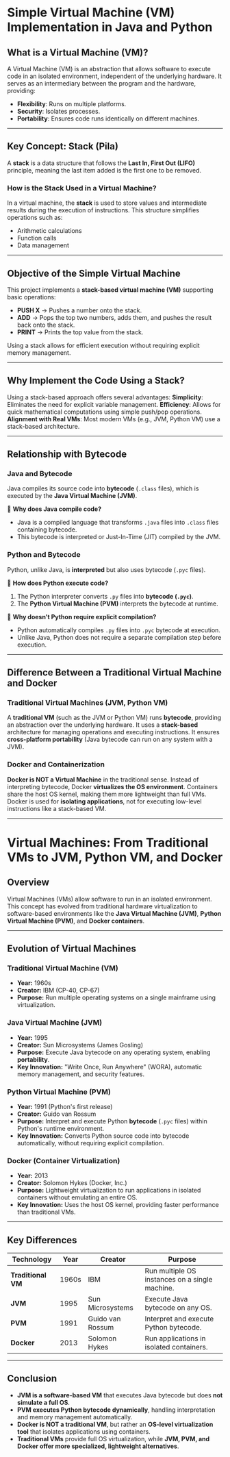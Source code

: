 # Simple Virtual Machine (VM) Implementation in Java and Python

## What is a Virtual Machine (VM)?
A Virtual Machine (VM) is an abstraction that allows software to execute code in an isolated environment, independent of the underlying hardware. It serves as an intermediary between the program and the hardware, providing:
- **Flexibility**: Runs on multiple platforms.
- **Security**: Isolates processes.
- **Portability**: Ensures code runs identically on different machines.

---
## Key Concept: Stack (Pila)
A **stack** is a data structure that follows the **Last In, First Out (LIFO)** principle, meaning the last item added is the first one to be removed. 

### How is the Stack Used in a Virtual Machine?
In a virtual machine, the **stack** is used to store values and intermediate results during the execution of instructions. This structure simplifies operations such as:
- Arithmetic calculations
- Function calls
- Data management

---
## Objective of the Simple Virtual Machine
This project implements a **stack-based virtual machine (VM)** supporting basic operations:
- **PUSH X** → Pushes a number onto the stack.
- **ADD** → Pops the top two numbers, adds them, and pushes the result back onto the stack.
- **PRINT** → Prints the top value from the stack.

Using a stack allows for efficient execution without requiring explicit memory management.

---
## Why Implement the Code Using a Stack?
Using a stack-based approach offers several advantages:
**Simplicity**: Eliminates the need for explicit variable management.
**Efficiency**: Allows for quick mathematical computations using simple push/pop operations.
**Alignment with Real VMs**: Most modern VMs (e.g., JVM, Python VM) use a stack-based architecture.

---
## Relationship with Bytecode
### Java and Bytecode
Java compiles its source code into **bytecode** (`.class` files), which is executed by the **Java Virtual Machine (JVM)**.

🔹 **Why does Java compile code?**
- Java is a compiled language that transforms `.java` files into `.class` files containing bytecode.
- This bytecode is interpreted or Just-In-Time (JIT) compiled by the JVM.

### Python and Bytecode
Python, unlike Java, is **interpreted** but also uses bytecode (`.pyc` files).

🔹 **How does Python execute code?**
1. The Python interpreter converts `.py` files into **bytecode (`.pyc`)**.
2. The **Python Virtual Machine (PVM)** interprets the bytecode at runtime.

🔹 **Why doesn’t Python require explicit compilation?**
- Python automatically compiles `.py` files into `.pyc` bytecode at execution.
- Unlike Java, Python does not require a separate compilation step before execution.

---
## Difference Between a Traditional Virtual Machine and Docker
### Traditional Virtual Machines (JVM, Python VM)
A **traditional VM** (such as the JVM or Python VM) runs **bytecode**, providing an abstraction over the underlying hardware.
It uses a **stack-based** architecture for managing operations and executing instructions.
It ensures **cross-platform portability** (Java bytecode can run on any system with a JVM).

### Docker and Containerization
**Docker is NOT a Virtual Machine** in the traditional sense.
Instead of interpreting bytecode, Docker **virtualizes the OS environment**.
Containers share the host OS kernel, making them more lightweight than full VMs.
Docker is used for **isolating applications**, not for executing low-level instructions like a stack-based VM.

---

# Virtual Machines: From Traditional VMs to JVM, Python VM, and Docker

## Overview
Virtual Machines (VMs) allow software to run in an isolated environment. This concept has evolved from traditional hardware virtualization to software-based environments like the **Java Virtual Machine (JVM)**, **Python Virtual Machine (PVM)**, and **Docker containers**.

---
## Evolution of Virtual Machines

### Traditional Virtual Machine (VM)
- **Year:** 1960s  
- **Creator:** IBM (CP-40, CP-67)  
- **Purpose:** Run multiple operating systems on a single mainframe using virtualization.  

### Java Virtual Machine (JVM)
- **Year:** 1995  
- **Creator:** Sun Microsystems (James Gosling)  
- **Purpose:** Execute Java bytecode on any operating system, enabling **portability**.  
- **Key Innovation:** "Write Once, Run Anywhere" (WORA), automatic memory management, and security features.  

### Python Virtual Machine (PVM)
- **Year:** 1991 (Python's first release)  
- **Creator:** Guido van Rossum  
- **Purpose:** Interpret and execute Python **bytecode** (`.pyc` files) within Python's runtime environment.  
- **Key Innovation:** Converts Python source code into bytecode automatically, without requiring explicit compilation.  

### Docker (Container Virtualization)
- **Year:** 2013  
- **Creator:** Solomon Hykes (Docker, Inc.)  
- **Purpose:** Lightweight virtualization to run applications in isolated containers without emulating an entire OS.  
- **Key Innovation:** Uses the host OS kernel, providing faster performance than traditional VMs.  

---
## Key Differences

| **Technology** | **Year** | **Creator** | **Purpose** |
|--------------|------|------------|------------|
| **Traditional VM** | 1960s | IBM | Run multiple OS instances on a single machine. |
| **JVM** | 1995 | Sun Microsystems | Execute Java bytecode on any OS. |
| **PVM** | 1991 | Guido van Rossum | Interpret and execute Python bytecode. |
| **Docker** | 2013 | Solomon Hykes | Run applications in isolated containers. |

---
## Conclusion
- **JVM is a software-based VM** that executes Java bytecode but does **not simulate a full OS**.
- **PVM executes Python bytecode dynamically**, handling interpretation and memory management automatically.
- **Docker is NOT a traditional VM**, but rather an **OS-level virtualization tool** that isolates applications using containers.
- **Traditional VMs** provide full OS virtualization, while **JVM, PVM, and Docker offer more specialized, lightweight alternatives**.

